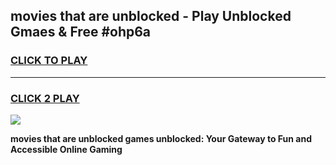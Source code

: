 
## movies that are unblocked - Play Unblocked Gmaes & Free #ohp6a
<h3>
<a href="https://news.freeplayer.one?title=movies_that_are_unblocked&ref=03M">CLICK TO PLAY</a></h3>
<hr>

<h3>
<a href="https://news.freeplayer.one?title=movies_that_are_unblocked&ref=03M">CLICK 2 PLAY</a>
  
</h3>

<a href="https://news.freeplayer.one?title=movies_that_are_unblocked&ref=03M"><img src="https://clearcache.store/games.png"></a>


**movies that are unblocked games unblocked: Your Gateway to Fun and Accessible Online Gaming**
